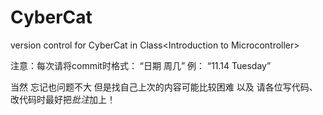 # CyberCat
version control for CyberCat in Class&lt;Introduction to Microcontroller>

注意：每次请将commit时格式：
“日期 周几”
例： “11.14 Tuesday”

当然 忘记也问题不大 但是找自己上次的内容可能比较困难
以及 请各位写代码、改代码时最好把*批注*加上！
